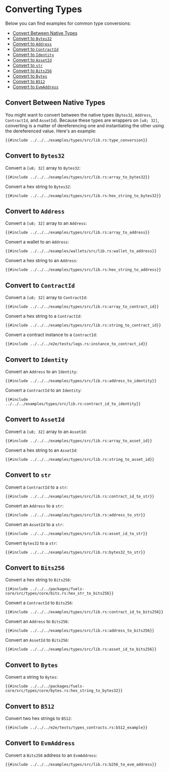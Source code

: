 # Converting Types

Below you can find examples for common type conversions:

- [Convert Between Native Types](#convert-between-native-types)
- [Convert to `Bytes32`](#convert-to-bytes32)
- [Convert to `Address`](#convert-to-address)
- [Convert to `ContractId`](#convert-to-contractid)
- [Convert to `Identity`](#convert-to-identity)
- [Convert to `AssetId`](#convert-to-assetid)
- [Convert to `str`](#convert-to-str)
- [Convert to `Bits256`](#convert-to-bits256)
- [Convert to `Bytes`](#convert-to-bytes)
- [Convert to `B512`](#convert-to-b512)
- [Convert to `EvmAddress`](#convert-to-evmaddress)

## Convert Between Native Types

You might want to convert between the native types (`Bytes32`, `Address`, `ContractId`, and `AssetId`). Because these types are wrappers on `[u8; 32]`, converting is a matter of dereferencing one and instantiating the other using the dereferenced value. Here's an example:

```rust,ignore
{{#include ../../../examples/types/src/lib.rs:type_conversion}}
```

## Convert to `Bytes32`

Convert a `[u8; 32]` array to `Bytes32`:

```rust,ignore
{{#include ../../../examples/types/src/lib.rs:array_to_bytes32}}
```

Convert a hex string to `Bytes32`:

```rust,ignore
{{#include ../../../examples/types/src/lib.rs:hex_string_to_bytes32}}
```

## Convert to `Address`

Convert a `[u8; 32]` array to an `Address`:

```rust,ignore
{{#include ../../../examples/types/src/lib.rs:array_to_address}}
```

Convert a wallet to an `Address`:

```rust,ignore
{{#include ../../../examples/wallets/src/lib.rs:wallet_to_address}}
```

Convert a hex string to an `Address`:

```rust,ignore
{{#include ../../../examples/types/src/lib.rs:hex_string_to_address}}
```

## Convert to `ContractId`

Convert a `[u8; 32]` array to `ContractId`:

```rust,ignore
{{#include ../../../examples/types/src/lib.rs:array_to_contract_id}}
```

Convert a hex string to a `ContractId`:

```rust,ignore
{{#include ../../../examples/types/src/lib.rs:string_to_contract_id}}
```

Convert a contract instance to a `ContractId`:

```rust,ignore
{{#include ../../../e2e/tests/logs.rs:instance_to_contract_id}}
```

## Convert to `Identity`

Convert an `Address` to an `Identity`:

```rust,ignore
{{#include ../../../examples/types/src/lib.rs:address_to_identity}}
```

Convert a `ContractId` to an `Identity`:

```rust,ignore
{{#include ../../../examples/types/src/lib.rs:contract_id_to_identity}}
```

## Convert to `AssetId`

Convert a `[u8; 32]` array to an `AssetId`:

```rust,ignore
{{#include ../../../examples/types/src/lib.rs:array_to_asset_id}}
```

Convert a hex string to an `AssetId`:

```rust,ignore
{{#include ../../../examples/types/src/lib.rs:string_to_asset_id}}
```

## Convert to `str`

Convert a `ContractId` to a `str`:

```rust,ignore
{{#include ../../../examples/types/src/lib.rs:contract_id_to_str}}
```

Convert an `Address` to a `str`:

```rust,ignore
{{#include ../../../examples/types/src/lib.rs:address_to_str}}
```

Convert an `AssetId` to a `str`:

```rust,ignore
{{#include ../../../examples/types/src/lib.rs:asset_id_to_str}}
```

Convert `Bytes32` to a `str`:

```rust,ignore
{{#include ../../../examples/types/src/lib.rs:bytes32_to_str}}
```

## Convert to `Bits256`

Convert a hex string to `Bits256`:

```rust,ignore
{{#include ../../../packages/fuels-core/src/types/core/bits.rs:hex_str_to_bits256}}
```

Convert a `ContractId` to `Bits256`:

```rust,ignore
{{#include ../../../examples/types/src/lib.rs:contract_id_to_bits256}}
```

Convert an `Address` to `Bits256`:

```rust,ignore
{{#include ../../../examples/types/src/lib.rs:address_to_bits256}}
```

Convert an `AssetId` to `Bits256`:

```rust,ignore
{{#include ../../../examples/types/src/lib.rs:asset_id_to_bits256}}
```

## Convert to `Bytes`

Convert a string to `Bytes`:

```rust,ignore
{{#include ../../../packages/fuels-core/src/types/core/bytes.rs:hex_string_to_bytes32}}
```

## Convert to `B512`

Convert two hex strings to `B512`:

```rust,ignore
{{#include ../../../e2e/tests/types_contracts.rs:b512_example}}
```

## Convert to `EvmAddress`

Convert a `Bits256` address to an `EvmAddress`:

```rust,ignore
{{#include ../../../examples/types/src/lib.rs:b256_to_evm_address}}
```

